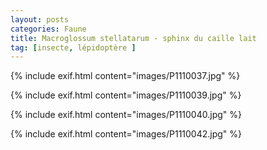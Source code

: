 ```yaml
---
layout: posts
categories: Faune
title: Macroglossum stellatarum - sphinx du caille lait
tag: [insecte, lépidoptère ]
---
```

{% include exif.html content="images/P1110037.jpg" %}

{% include exif.html content="images/P1110039.jpg" %}

{% include exif.html content="images/P1110040.jpg" %}

{% include exif.html content="images/P1110042.jpg" %}

